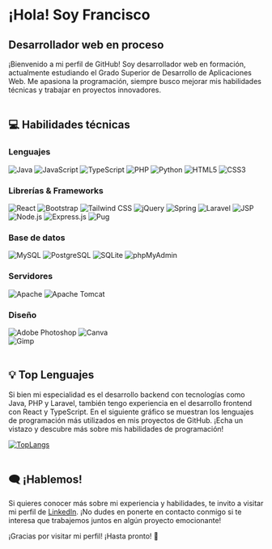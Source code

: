 # ¡Hola! Soy Francisco

## Desarrollador web en proceso

¡Bienvenido a mi perfil de GitHub! Soy desarrollador web en formación,
actualmente estudiando el Grado Superior de Desarrollo de Aplicaciones Web.
Me apasiona la programación, siempre busco mejorar mis habilidades técnicas
y trabajar en proyectos innovadores. <br/><br/>

## 💻 Habilidades técnicas  
### Lenguajes  
![Java](https://img.shields.io/badge/java-%23ED8B00.svg?style=flat&logo=openjdk&logoColor=white)
![JavaScript](https://img.shields.io/badge/javascript-%23323330.svg?style=flat&logo=javascript&logoColor=%23F7DF1E)
![TypeScript](https://img.shields.io/badge/typescript-%23007ACC.svg?style=flat&logo=typescript&logoColor=white)
![PHP](https://img.shields.io/badge/php-%23777BB4.svg?style=flat&logo=php&logoColor=white)
![Python](https://img.shields.io/badge/python-3670A0?style=flat&logo=python&logoColor=ffdd54)
![HTML5](https://img.shields.io/badge/html5-%23E34F26.svg?style=flat&logo=html5&logoColor=white)
![CSS3](https://img.shields.io/badge/css3-%231572B6.svg?style=flat&logo=css&logoColor=white)

### Librerías & Frameworks  
![React](https://img.shields.io/badge/react-%2361DAFB.svg?style=flat&logo=react&logoColor=white)
![Bootstrap](https://img.shields.io/badge/bootstrap-%238511FA.svg?style=flat&logo=bootstrap&logoColor=white)
![Tailwind CSS](https://img.shields.io/badge/tailwindcss-%2338B2AC.svg?style=flat&logo=tailwind-css&logoColor=white)
![jQuery](https://img.shields.io/badge/jquery-%230769AD.svg?style=flat&logo=jquery&logoColor=white)
![Spring](https://img.shields.io/badge/spring-%236DB33F.svg?style=flat&logo=spring&logoColor=white)
![Laravel](https://img.shields.io/badge/laravel-%23FF2D20.svg?style=flat&logo=laravel&logoColor=white)
![JSP](https://img.shields.io/badge/JSP-%23F8DC75.svg?style=flat&logo=java&logoColor=black)
![Node.js](https://img.shields.io/badge/node.js-%2343853D.svg?style=flat&logo=node.js&logoColor=white)
![Express.js](https://img.shields.io/badge/express.js-%23000000.svg?style=flat&logo=express&logoColor=white)
![Pug](https://img.shields.io/badge/pug-%23A86454.svg?style=flat&logo=pug&logoColor=white)

### Base de datos  
![MySQL](https://img.shields.io/badge/mysql-4479A1.svg?style=flat&logo=mysql&logoColor=white)
![PostgreSQL](https://img.shields.io/badge/postgresql-%23336791.svg?style=flat&logo=postgresql&logoColor=white)
![SQLite](https://img.shields.io/badge/sqlite-%2307405e.svg?style=flat&logo=sqlite&logoColor=white)
![phpMyAdmin](https://img.shields.io/badge/phpMyAdmin-%23F89C1E.svg?style=flat&logo=phpmyadmin&logoColor=white)

### Servidores  
![Apache](https://img.shields.io/badge/apache-%23D42029.svg?style=flat&logo=apache&logoColor=white)
![Apache Tomcat](https://img.shields.io/badge/apache%20tomcat-%23F8DC75.svg?style=flat&logo=apache-tomcat&logoColor=black)

### Diseño  
![Adobe Photoshop](https://img.shields.io/badge/adobe%20photoshop-%2331A8FF.svg?style=flat&logo=adobe%20photoshop&logoColor=white)
![Canva](https://img.shields.io/badge/Canva-%2300C4CC.svg?style=flat&logo=Canva&logoColor=white)  
![Gimp](https://img.shields.io/badge/Gimp-657D8B?style=flat&logo=gimp&logoColor=FFFFFF)<br/><br/>

## 💡 Top Lenguajes

Si bien mi especialidad es el desarrollo backend con tecnologías como Java, PHP
y Laravel, también tengo experiencia en el desarrollo frontend con React y
TypeScript. En el siguiente gráfico se muestran los lenguajes de programación
más utilizados en mis proyectos de GitHub. ¡Echa un vistazo y descubre más sobre
mis habilidades de programación!

[![TopLangs](https://github-readme-stats.vercel.app/api/top-langs/?username=SrPirson&layout=compact&langs_count=10&hide_title=true&theme=dark)](https://github.com/SrPirson?tab=repositories)<br/><br/>

## 🗨️ ¡Hablemos!

Si quieres conocer más sobre mi experiencia y habilidades, te invito a visitar
mi perfil de [LinkedIn](https://www.linkedin.com/in/franciscocortespirson/). ¡No dudes
en ponerte en contacto conmigo si te interesa que trabajemos juntos en algún
proyecto emocionante!

¡Gracias por visitar mi perfil! ¡Hasta pronto! 🚀


